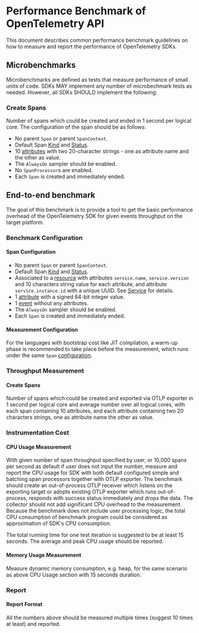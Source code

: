 # Performance Benchmark of OpenTelemetry API

This document describes common performance benchmark guidelines on how to
measure and report the performance of OpenTelemetry SDKs.

## Microbenchmarks

Microbenchmarks are defined as tests that measure performance of small units of
code. SDKs MAY implement any number of microbechmark tests as needed.
However, all SDKs SHOULD implement the following:

### Create Spans

Number of spans which could be created and ended in 1 second per logical core.
The configuration of the span should be as follows:

- No parent `Span` or parent `SpanContext`.
- Default Span [Kind](./trace/api.md#spankind) and
  [Status](./trace/api.md#set-status).
- 10 [attributes](./common/README.md#attribute) with two 20-character strings -
  one as attribute name and the other as value.
- The `AlwaysOn` sampler should be enabled.
- No `SpanProcessor`s are enabled.
- Each `Span` is created and immediately ended.

## End-to-end benchmark

The goal of this benchmark is to provide a tool to get the basic performance
overhead of the OpenTelemetry SDK for given events throughput on the target
platform.

### Benchmark Configuration

#### Span Configuration

- No parent `Span` or parent `SpanContext`.
- Default Span [Kind](./trace/api.md#spankind) and
  [Status](./trace/api.md#set-status).
- Associated to a [resource](overview.md#resources) with attributes
  `service.name`, `service.version` and 10 characters string value for each
  attribute, and attribute `service.instance.id` with a unique UUID. See
  [Service](./resource/semantic_conventions/README.md#service) for details.
- 1 [attribute](./common/README.md#attribute) with a signed 64-bit integer
  value.
- 1 [event](./trace/api.md#add-events) without any attributes.
- The `AlwaysOn` sampler should be enabled.
- Each `Span` is created and immediately ended.

#### Measurement Configuration

For the languages with bootstrap cost like JIT compilation, a warm-up phase is
recommended to take place before the measurement, which runs under the same
`Span` [configuration](#span-configuration).

### Throughput Measurement

#### Create Spans

Number of spans which could be created and exported via OTLP exporter in 1
second per logical core and average number over all logical cores, with each
span containing 10 attributes, and each attribute containing two 20 characters
strings, one as attribute name the other as value.

### Instrumentation Cost

#### CPU Usage Measurement

With given number of span throughput specified by user, or 10,000 spans per
second as default if user does not input the number, measure and report the CPU
usage for SDK with both default configured simple and batching span processors
together with OTLP exporter. The benchmark should create an out-of-process OTLP
receiver which listens on the exporting target or adopts existing OTLP exporter
which runs out-of-process, responds with success status immediately and drops
the data. The collector should not add significant CPU overhead to the
measurement. Because the benchmark does not include user processing logic, the
total CPU consumption of benchmark program could be considered as approximation
of SDK's CPU consumption.

The total running time for one test iteration is suggested to be at least 15
seconds. The average and peak CPU usage should be reported.

#### Memory Usage Measurement

Measure dynamic memory consumption, e.g. heap, for the same scenario as above
CPU Usage section with 15 seconds duration.

### Report

#### Report Format

All the numbers above should be measured multiple times (suggest 10 times at
least) and reported.

